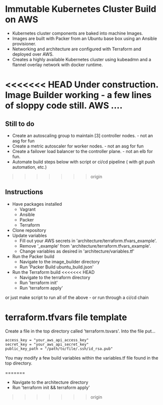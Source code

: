 # Immutable Kubernetes Cluster Build on AWS
* Kubernetes cluster components are baked into machine Images.
* Images are built with Packer from an Ubuntu base box using an Ansible provisioner.
* Networking and architecture are configured with Terraform and deployed over AWS.
* Creates a highly available Kubernetes cluster using kubeadmn and a flannel overlay network with docker runtime.

<<<<<<< HEAD
Under construction.
Image Builder working - a few lines of sloppy code still.
AWS ....
=======
## Still to do
* Create an autoscaling group to maintain [3] controller nodes. - not an asg for fun 
* Create a metric autoscaler for worker nodes. - not an asg for fun
* Create a failover load balancer to the controller plane. - not an elb for fun.
* Automate build steps below with script or ci/cd pipeline ( with git push automation, etc.)

>>>>>>> origin

## Instructions
* Have packages installed 
  * Vagrant
  * Ansible
  * Packer
  * Terraform
* Clone repository
* Update variables
  * Fill out your AWS secrets in 'architecture/terraform.tfvars_example'.
  * Remove '_example' from 'architecture/terraform.tfvars_example'.
  * Change variables as desired in 'architecture/variables.tf'
* Run the Packer build
  * Navigate to the image_builder directory
  * Run 'Packer Build ubuntu_build.json'
* Run the Terraform build
<<<<<<< HEAD
  * Navigate to the terraform directory
  * Run 'terraform init'
  * Run 'terraform apply'



or just make script to run all of the above - or run through a ci/cd chain



# terraform.tfvars file template
Create a file in the top directory called 'terraform.tsvars'.
Into the file put...

	access_key = "your_aws_api_access_key"
	secret_key = "your_aws_api_secret_key"
	public_key_path = "/path/to/file/.ssh/id_rsa.pub"

You may modify a few build variables within the variables.tf file 
found in the top directory.


=======
  * Navigate to the architecture directory
  * Run 'terraform init && terraform apply'
>>>>>>> origin
